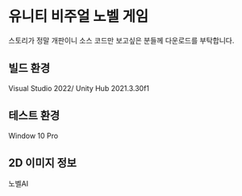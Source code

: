 # 유니티 비주얼 노벨 게임

스토리가 정말 개판이니 소스 코드만 보고싶은 분들께 다운로드를 부탁합니다.

## 빌드 환경
Visual Studio 2022/
Unity Hub 2021.3.30f1

## 테스트 환경
Window 10 Pro

## 2D 이미지 정보
노벨AI
